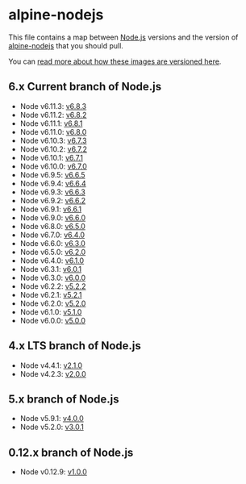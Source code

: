 # alpine-nodejs

This file contains a map between [Node.js][nodejs] versions and the version of [alpine-nodejs][alpinenodejs] that you should pull.

You can [read more about how these images are versioned here](https://github.com/smebberson/docker-alpine#versioning).

## 6.x Current branch of Node.js

- Node v6.11.3: [v6.8.3](VERSIONS.md#v683)
- Node v6.11.2: [v6.8.2](VERSIONS.md#v682)
- Node v6.11.1: [v6.8.1](VERSIONS.md#v681)
- Node v6.11.0: [v6.8.0](VERSIONS.md#v680)
- Node v6.10.3: [v6.7.3](VERSIONS.md#v673)
- Node v6.10.2: [v6.7.2](VERSIONS.md#v672)
- Node v6.10.1: [v6.7.1](VERSIONS.md#v671)
- Node v6.10.0: [v6.7.0](VERSIONS.md#v670)
- Node v6.9.5: [v6.6.5](VERSIONS.md#v665)
- Node v6.9.4: [v6.6.4](VERSIONS.md#v664)
- Node v6.9.3: [v6.6.3](VERSIONS.md#v663)
- Node v6.9.2: [v6.6.2](VERSIONS.md#v662)
- Node v6.9.1: [v6.6.1](VERSIONS.md#v661)
- Node v6.9.0: [v6.6.0](VERSIONS.md#v660)
- Node v6.8.0: [v6.5.0](VERSIONS.md#v650)
- Node v6.7.0: [v6.4.0](VERSIONS.md#v640)
- Node v6.6.0: [v6.3.0](VERSIONS.md#v630)
- Node v6.5.0: [v6.2.0](VERSIONS.md#v620)
- Node v6.4.0: [v6.1.0](VERSIONS.md#v610)
- Node v6.3.1: [v6.0.1](VERSIONS.md#v601)
- Node v6.3.0: [v6.0.0](VERSIONS.md#v600)
- Node v6.2.2: [v5.2.2](VERSIONS.md#v521)
- Node v6.2.1: [v5.2.1](VERSIONS.md#v521)
- Node v6.2.0: [v5.2.0](VERSIONS.md#v520)
- Node v6.1.0: [v5.1.0](VERSIONS.md#v510)
- Node v6.0.0: [v5.0.0](VERSIONS.md#v500)

## 4.x LTS branch of Node.js

- Node v4.4.1: [v2.1.0](VERSIONS.md#v210)
- Node v4.2.3: [v2.0.0](VERSIONS.md#v200)

## 5.x branch of Node.js

- Node v5.9.1: [v4.0.0](VERSIONS.md#v400)
- Node v5.2.0: [v3.0.1](VERSIONS.md#v301)

## 0.12.x branch of Node.js

- Node v0.12.9: [v1.0.0](VERSIONS.md#v100)

[nodejs]: https://nodejs.org/en/
[alpinenodejs]: https://github.com/smebberson/docker-alpine/tree/master/alpine-nodejs
